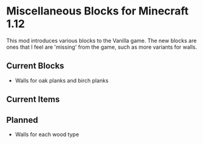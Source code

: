 # Miscellaneous Blocks for Minecraft 1.12

This mod introduces various blocks to the Vanilla game.  The new blocks are ones that I feel are 'missing' from the game, such as more variants for walls.

## Current Blocks
* Walls for oak planks and birch planks


## Current Items


## Planned
* Walls for each wood type
